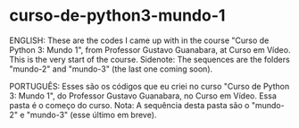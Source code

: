 # curso-de-python3-mundo-1
ENGLISH: These are the codes I came up with in the course "Curso de Python 3: Mundo 1", from Professor Gustavo Guanabara, at Curso em Vídeo. This is the very start of the course. Sidenote: The sequences are the folders "mundo-2" and "mundo-3" (the last one coming soon).

PORTUGUÊS: Esses são os códigos que eu criei no curso "Curso de Python 3: Mundo 1", do Professor Gustavo Guanabara, no Curso em Vídeo. Essa pasta é o começo do curso. Nota: A sequência desta pasta são o "mundo-2" e "mundo-3" (esse último em breve).

